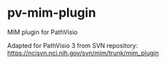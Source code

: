 pv-mim-plugin
=============

MIM plugin for PathVisio

Adapted for PathVisio 3 from SVN repository: https://ncisvn.nci.nih.gov/svn/mim/trunk/mim_plugin
